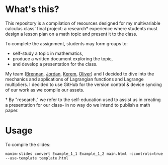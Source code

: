 # What's this?
This repository is a compilation of resources designed for my multivariable calculus class' final project: a research† experience where students must design a lesson plan on a math topic and present it to the class.

To complete the assignment, students may form groups to:
- self-study a topic in mathematics,
- produce a written document exploring the topic,
- and develop a presentation for the class.

My team ([Brennan](https://github.com/Brensum), [Jordan](https://github.com/Jadams06), [Kerem](https://github.com/Ottoerm7), [Oliver](https://github.com/aureliusandreas)) and I decided to dive into the mechanics and applications of Lagrangian functions and Lagrange multipliers. I decided to use GitHub for the version control & device syncing of our work as we compile our assets.

† By "research," we refer to the self-education used to assist us in creating a presentation for our class- in no way do we intend to publish a math paper.

# Usage
To compile the slides:
```console
manim-slides convert Example_1_1 Example_1_2 main.html -ccontrols=true --use-template template.html
```
